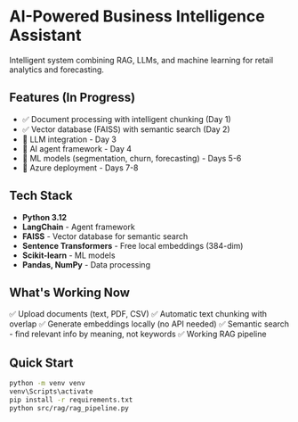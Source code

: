 # AI-Powered Business Intelligence Assistant

Intelligent system combining RAG, LLMs, and machine learning for retail analytics and forecasting.

## Features (In Progress)

- ✅ Document processing with intelligent chunking (Day 1)
- ✅ Vector database (FAISS) with semantic search (Day 2)
- 🚧 LLM integration - Day 3
- 🚧 AI agent framework - Day 4
- 🚧 ML models (segmentation, churn, forecasting) - Days 5-6
- 🚧 Azure deployment - Days 7-8

## Tech Stack

- **Python 3.12**
- **LangChain** - Agent framework
- **FAISS** - Vector database for semantic search
- **Sentence Transformers** - Free local embeddings (384-dim)
- **Scikit-learn** - ML models
- **Pandas, NumPy** - Data processing

## What's Working Now

✅ Upload documents (text, PDF, CSV)
✅ Automatic text chunking with overlap
✅ Generate embeddings locally (no API needed)
✅ Semantic search - find relevant info by meaning, not keywords
✅ Working RAG pipeline

## Quick Start
```bash
python -m venv venv
venv\Scripts\activate
pip install -r requirements.txt
python src/rag/rag_pipeline.py